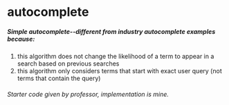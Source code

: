 # autocomplete


##### Simple autocomplete--different from industry autocomplete examples because: 
1. this algorithm does not change the likelihood of a term to appear in a search based on previous searches
2. this algorithm only considers terms that start with exact user query (not terms that contain the query)

###### Starter code given by professor, implementation is mine.
